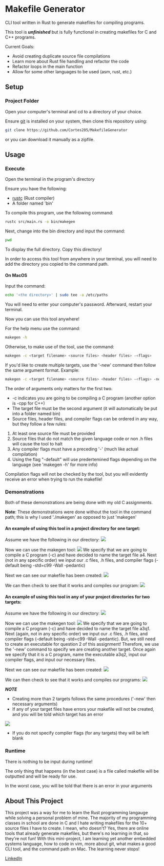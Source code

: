 # Makefile Generator
CLI tool written in Rust to generate makefiles for compiling programs.

This tool is ***unfinished*** but is fully functional in creating makefiles for C and C++ programs.

Current Goals:
* Avoid creating duplicate source file compilations
* Learn more about Rust file handling and refactor the code
* Refactor loops in the main function
* Allow for some other languages to be used (asm, rust, etc.)

## Setup
### Project Folder
Open your computer's terminal and cd to a directory of your choice.

Ensure [git](https://git-scm.com/) is installed on your system, then clone this repository using:

```sh
git clone https://github.com/Cortes205/MakefileGenerator
```

or you can download it manually as a zipfile.

## Usage
### Execute
Open the terminal in the program's directory

Ensure you have the following:
* [rustc](https://www.rust-lang.org/tools/install) (Rust compiler)
* A folder named 'bin'

To compile this program, use the following command:

```sh
rustc src/main.rs -o bin/makegen 
```

Next, change into the bin directory and input the command:
```sh
pwd
```
To display the full directory. Copy this directory!

In order to access this tool from anywhere in your terminal, you will need to add the directory you copied to the command path.

#### On MacOS
Input the command:
```sh
echo '<the directory>' | sudo tee -a /etc/paths
```
You will need to enter your computer's password. Afterward, restart your terminal.

Now you can use this tool anywhere!

For the help menu use the command:
```sh
makegen -h
```

Otherwise, to make use of the tool, use the command:
```sh
makegen -c <target filename> <source files> <header files> -<flags>
```

If you'd like to create multiple targets, use the '-new' command then follow the same argument format. Example:
```sh
makegen -c <target filename> <source files> <header files> -<flags> -new -c <second target> <source files> <header files> -<flags>
```

The order of arguments only matters for the first two.

* -c indicates you are going to be compiling a C program (another option is -cpp for C++)
* The target file must be the second argument (it will automatically be put into a folder named bin)
* Source files, header files, and compiler flags can be ordered in any way, but they follow a few rules:

1. At least one source file must be provided
2. Source files that do not match the given language code or non .h files will cause the tool to halt
3. Any compiler flags must have a preceding '-' (much like actual compilation)
4. Using the flag "-default" will use predertemined flags depending on the language (see 'makegen -h' for more info)

Compilation flags will not be checked by the tool, but you will evidently receive an error when trying to run the makefile!

### Demonstrations
Both of these demonstrations are being done with my old C assignments.

**Note**: These demonstrations were done without the tool in the command path; this is why I used './makegen' as opposed to just 'makegen'
#### An example of using this tool in a project directory for one target:
Assume we have the following in our directory:
<img src="./assets/ex1p1.png">

Now we can use the makegen tool:
<img src="./assets/ex1p2.png">
We specify that we are going to compile a C program (-c) and have decided to name 
the target file a4. Next (not in any specific order) we input our .c files, .h files, and compiler flags (-default
being -std=c99 -Wall -pedantic)

Next we can see our makefile has been created:
<img src="./assets/ex1p3.png">

We can then check to see that it works and compiles our program:
<img src="./assets/ex1p4.png">

#### An example of using this tool in any of your project directories for two targets:
Assume we have the following in our directory:
<img src="./assets/ex2p1.png">

Now we can use the makegen tool:
<img src="./assets/ex2p2.png">
We specify that we are going to compile a C program (-c) and have decided to name 
the target file a3q1. Next (again, not in any specific order) we input our .c files, .h files, and compiler flags (-default
being -std=c99 -Wall -pedantic). But, we still need to create an executable for question 2 of this assignment! Therefore,
we use the '-new' command to specify we are creating another target. Once again we specify that it is a 
C program, name the executable a3q2, input our compiler flags, and input our necessary files.

Next we can see our makefile has been created:
<img src="./assets/ex2p3.png">

We can then check to see that it works and compiles our programs:
<img src="./assets/ex2p4.png">

***NOTE***
* Creating more than 2 targets follows the same procedures ('-new' then necessary arguments)
* If any of your target files have errors your makefile will not be created, and you will be told
which target has an error
<img src="./assets/error.png">

* If you do not specify compiler flags (for any targets) they will be left blank

### Runtime
There is nothing to be input during runtime! 

The only thing that happens (in the best case) is a file called makefile will be outputted and will be ready for use.

In the worst case, you will be told that there is an error in your arguments

## About This Project
This project was a way for me to learn the Rust programming langauge while solving a personal problem of mine. The majority of my programming classes in school are done in C and I hate writing makefiles for the 10+ source files I have to create. I mean, who doesn't? Yes, there are online tools that already generate makefiles, but there's no learning in that, so they're not fun! With this mini-project, I am learning yet another embedded systems language, how to code in vim, more about git, what makes a good CLI tool, and the command path on Mac. The learning never stops!

[LinkedIn](https://www.linkedin.com/in/cortes205/)
